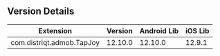 ## Version Details

| Extension | Version | Android Lib | iOS Lib |
| --- | --- | --- | --- |
| com.distriqt.admob.TapJoy | 12.10.0 | 12.10.0 | 12.9.1 |
